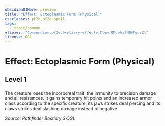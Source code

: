```yaml
---
obsidianUIMode: preview
title: "Effect: Ectoplasmic Form (Physical)"
cssclasses: pf2e,pf2e-spell
tags:
  - trait/common
aliases: "Compendium.pf2e.bestiary-effects.Item.QMcmhifNQOPguv2t"
license: OGL
---
```

# Effect: Ectoplasmic Form (Physical)
## Level 1
### 






The creature loses the incorporeal trait, the immunity to precision damage and all resistances. It gains temporary hit points and an increased armor class according to the specific creature, its jaws strikes deal piercing and its claws strikes deal slashing damage instead of negative.

*Source: Pathfinder Bestiary 3*
*OGL*